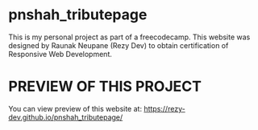 # pnshah_tributepage
This is my personal project as part of a freecodecamp. This website was designed by Raunak Neupane (Rezy Dev) to obtain certification of Responsive Web Development.

# PREVIEW OF THIS PROJECT
You can view preview of this website at: https://rezy-dev.github.io/pnshah_tributepage/
